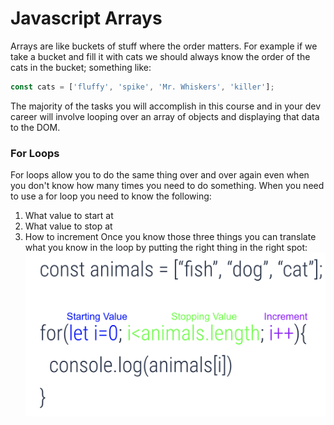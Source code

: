 # Javascript Arrays
Arrays are like buckets of stuff where the order matters.  For example if we take a bucket and fill it with cats we should always know the order of the cats in the bucket;  something like:
```js
const cats = ['fluffy', 'spike', 'Mr. Whiskers', 'killer'];
```
The majority of the tasks you will accomplish in this course and in your dev career will involve looping over an array of objects and displaying that data to the DOM.

### For Loops
For loops allow you to do the same thing over and over again even when you don't know how many times you need to do something.  When you need to use a for loop you need to know the following:
1.  What value to start at
1. What value to stop at
1. How to increment
Once you know those three things you can translate what you know in the loop by putting the right thing in the right spot:
![for loop](../images/for.png)
